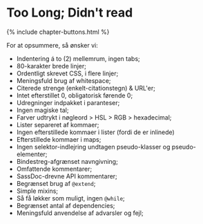 
# Too Long; Didn't read

{% include chapter-buttons.html %}

For at opsummere, så ønsker vi:

* Indentering á to (2) mellemrum, ingen tabs;
* 80-karakter brede linjer;
* Ordentligt skrevet CSS, i flere linjer;
* Meningsfuld brug af whitespace;
* Citerede strenge (enkelt-citationstegn) & URL'er;
* Intet efterstillet 0, obligatorisk førende 0;
* Udregninger indpakket i paranteser;
* Ingen magiske tal;
* Farver udtrykt i nøgleord > HSL > RGB > hexadecimal;
* Lister separeret af kommaer;
* Ingen efterstillede kommaer i lister (fordi de er inlinede)
* Efterstillede kommaer i maps;
* Ingen selektor-indlejring undtagen pseudo-klasser og pseudo-elementer;
* Bindestreg-afgrænset navngivning;
* Omfattende kommentarer;
* SassDoc-drevne API kommentarer;
* Begrænset brug af `@extend`;
* Simple mixins;
* Så få løkker som muligt, ingen `@while`;
* Begrænset antal af dependencies;
* Meningsfuld anvendelse af advarsler og fejl;
